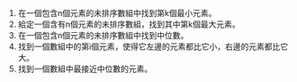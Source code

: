

1. 在一個包含n個元素的未排序數組中找到第k個最小元素。
2. 給定一個含有n個元素的未排序數組，找到其中第k個最大元素。
3. 在一個包含n個元素的未排序數組中找到中位數。
4. 找到一個數組中的第i個元素，使得它左邊的元素都比它小，右邊的元素都比它大。
5. 找到一個數組中最接近中位數的元素。